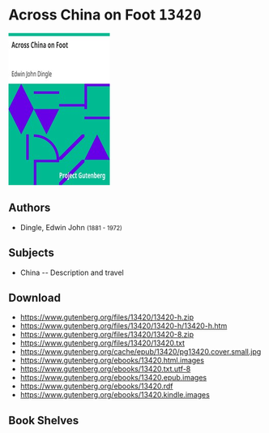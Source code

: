 # Across China on Foot <kbd>13420</kbd>

![](./cover.medium.jpg "")

## Authors


 - Dingle, Edwin John <small>(1881 - 1972)</small>

## Subjects


 - China -- Description and travel

## Download


 - https://www.gutenberg.org/files/13420/13420-h.zip
 - https://www.gutenberg.org/files/13420/13420-h/13420-h.htm
 - https://www.gutenberg.org/files/13420/13420-8.zip
 - https://www.gutenberg.org/files/13420/13420.txt
 - https://www.gutenberg.org/cache/epub/13420/pg13420.cover.small.jpg
 - https://www.gutenberg.org/ebooks/13420.html.images
 - https://www.gutenberg.org/ebooks/13420.txt.utf-8
 - https://www.gutenberg.org/ebooks/13420.epub.images
 - https://www.gutenberg.org/ebooks/13420.rdf
 - https://www.gutenberg.org/ebooks/13420.kindle.images

## Book Shelves


